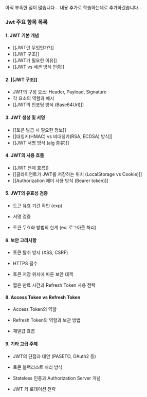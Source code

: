 아직 부족한 점이 많습니다...
내용 추가로 학습하는데로 추가하겠습니다...
### **Jwt 주요 항목 목록**

#### 1. JWT 기본 개념
- [[JWT란 무엇인가?]]
- [[JWT 구조]]
- [[JWT가 필요한 이유]]
- [[JWT vs 세션 방식 인증]]

#### 2. [[JWT 구조]]
- JWT의 구성 요소: Header, Payload, Signature
- 각 요소의 역할과 예시
- [[JWT의 인코딩 방식 (Base64Url)]]

#### 3. JWT 생성 및 서명
- [[토큰 발급 시 필요한 정보]]
- [[대칭키(HMAC) vs 비대칭키(RSA, ECDSA) 방식]]
- [[JWT 서명 방식 (alg 종류)]]

  

#### 4. JWT의 사용 흐름

- [[JWT 전체 흐름]]
- [[클라이언트가 JWT를 저장하는 위치 (LocalStorage vs Cookie)]]
- [[Authorization 헤더 사용 방식 (Bearer token)]]


#### 5. JWT의 유효성 검증

- 토큰 유효 기간 확인 (exp)
    
- 서명 검증
    
- 토큰 무효화 방법의 한계 (ex: 로그아웃 처리)
    

  

#### 6. 보안 고려사항

- 토큰 탈취 방지 (XSS, CSRF)
    
- HTTPS 필수
    
- 토큰 저장 위치에 따른 보안 대책
    
- 짧은 만료 시간과 Refresh Token 사용 전략
    

  

#### 8. Access Token vs Refresh Token

- Access Token의 역할
    
- Refresh Token의 역할과 보관 방법
    
- 재발급 흐름

  

#### 9. 기타 고급 주제

- JWT의 단점과 대안 (PASETO, OAuth2 등)
    
- 토큰 블랙리스트 처리 방식
    
- Stateless 인증과 Authorization Server 개념
- JWT 키 로테이션 전략